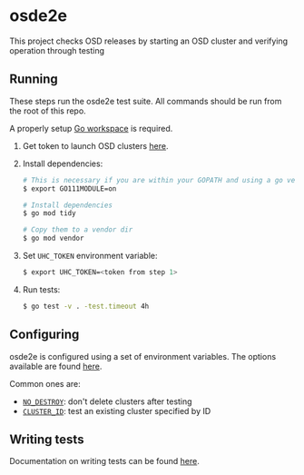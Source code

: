 # osde2e

This project checks OSD releases by starting an OSD cluster and verifying operation through testing

## Running
These steps run the osde2e test suite. All commands should be run from the root of this repo.

A properly setup [Go workspace](https://golang.org/doc/code.html#GOPATH) is required.

1. Get token to launch OSD clusters [here](https://cloud.redhat.com/openshift/token).

2. Install dependencies:
    ```bash
    # This is necessary if you are within your GOPATH and using a go version < 1.13
    $ export GO111MODULE=on

    # Install dependencies
    $ go mod tidy

    # Copy them to a vendor dir
    $ go mod vendor
    ```
3. Set `UHC_TOKEN` environment variable:
    ```bash
    $ export UHC_TOKEN=<token from step 1>
    ```
4. Run tests:
    ```bash
    $ go test -v . -test.timeout 4h
    ```

## Configuring
osde2e is configured using a set of environment variables.
The options available are found [here](./docs/Options.md).

Common ones are:
- [`NO_DESTROY`](./docs/Options.md#no_destroy): don't delete clusters after testing
- [`CLUSTER_ID`](./docs/Options.md#cluster_id): test an existing cluster specified by ID

## Writing tests
Documentation on writing tests can be found [here](./docs/Writing-Tests.md).

